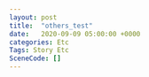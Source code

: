 ```yaml
---
layout: post
title:  "others_test"
date:   2020-09-09 05:00:00 +0000
categories: Etc
Tags: Story Etc
SceneCode: []
---
```

